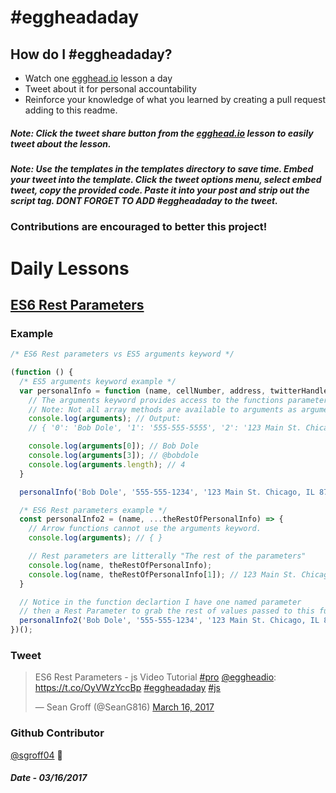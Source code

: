 # #eggheadaday

## How do I #eggheadaday?
- Watch one [egghead.io](egghead.io) lesson a day
- Tweet about it for personal accountability
- Reinforce your knowledge of what you learned by creating a pull request adding to this readme.

##### Note: Click the tweet share button from the [egghead.io](egghead.io) lesson to easily tweet about the lesson.

##### Note: Use the templates in the templates directory to save time. Embed your tweet into the template. Click the tweet options menu, select embed tweet, copy the provided code. Paste it into your post and strip out the script tag. DONT FORGET TO ADD #eggheadaday to the tweet.

### Contributions are encouraged to better this project!

# Daily Lessons

## [ES6 Rest Parameters](https://egghead.io/lessons/javascript-es6-rest-parameters?course=learn-es6-ecmascript-2015)

### Example
```javascript
/* ES6 Rest parameters vs ES5 arguments keyword */

(function () {
  /* ES5 arguments keyword example */
  var personalInfo = function (name, cellNumber, address, twitterHandle) {
    // The arguments keyword provides access to the functions parameters using array like syntax
    // Note: Not all array methods are available to arguments as arguments is "array like"
    console.log(arguments); // Output:
    // { '0': 'Bob Dole', '1': '555-555-5555', '2': '123 Main St. Chicago, IL 87654', '3': '@bobdole' }

    console.log(arguments[0]); // Bob Dole
    console.log(arguments[3]); // @bobdole
    console.log(arguments.length); // 4
  }

  personalInfo('Bob Dole', '555-555-1234', '123 Main St. Chicago, IL 87654', '@bobdole');

  /* ES6 Rest parameters example */
  const personalInfo2 = (name, ...theRestOfPersonalInfo) => {
    // Arrow functions cannot use the arguments keyword.
    console.log(arguments); // { }

    // Rest parameters are litterally "The rest of the parameters"
    console.log(name, theRestOfPersonalInfo);
    console.log(name, theRestOfPersonalInfo[1]); // 123 Main St. Chicago, IL 87654
  }

  // Notice in the function declartion I have one named parameter 
  // then a Rest Parameter to grab the rest of values passed to this function.  
  personalInfo2('Bob Dole', '555-555-1234', '123 Main St. Chicago, IL 87654','@bobdole');
})();
```


### Tweet
<blockquote class="twitter-tweet" data-lang="en"><p lang="es" dir="ltr">ES6 Rest Parameters - js Video Tutorial <a href="https://twitter.com/hashtag/pro?src=hash">#pro</a> <a href="https://twitter.com/eggheadio">@eggheadio</a>: <a href="https://t.co/OyVWzYccBp">https://t.co/OyVWzYccBp</a> <a href="https://twitter.com/hashtag/eggheadaday?src=hash">#eggheadaday</a> <a href="https://twitter.com/hashtag/js?src=hash">#js</a></p>&mdash; Sean Groff (@SeanG816) <a href="https://twitter.com/SeanG816/status/842435671621042177">March 16, 2017</a></blockquote>

### Github Contributor
[@sgroff04](https://github.com/sgroff04) :koala:

##### Date - 03/16/2017
